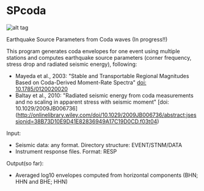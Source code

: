 # SPcoda


![alt tag](https://github.com/echavess/SPcoda/blob/master/Figures/PNCB.Average_Envelope.png)




Earthquake Source Parameters from Coda waves (In progress!!)

This program generates coda envelopes for one event using multiple stations and computes 
earthquake source parameters (corner frequency, stress drop and radiated seismic energy), following:

- Mayeda et al., 2003: "Stable and Transportable Regional Magnitudes Based on 
Coda-Derived Moment-Rate Spectra" [doi: 10.1785/0120020020](http://www.bssaonline.org/content/93/1/224.full)
- Baltay et al., 2010: "Radiated seismic energy from coda measurements and no 
scaling in apparent stress with seismic moment" [doi: 10.1029/2009JB006736] (http://onlinelibrary.wiley.com/doi/10.1029/2009JB006736/abstract;jsessionid=38B73D10E9D41E82836949A17C19D0CD.f03t04)


Input: 
- Seismic data: any format. Directory structure: EVENT/STNM/DATA
- Instrument response files. Format: RESP

Output(so far):
- Averaged log10 envelopes computed from horizontal components (BHN; HHN and BHE; HHN) 
